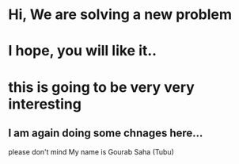 # Hi, We are solving a new problem
# I hope, you will like it..
# this is going to be very very interesting
## I am again doing some chnages here...
please don't mind
My name is Gourab Saha (Tubu)
